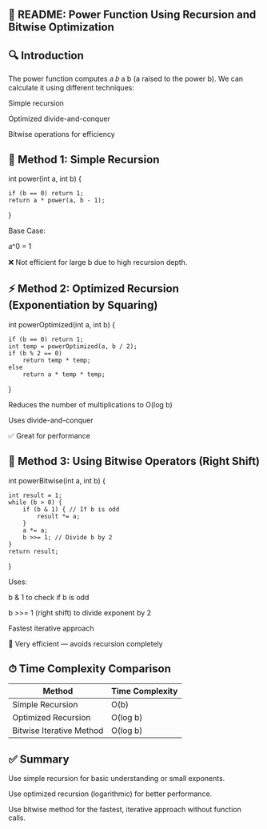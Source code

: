 ## 📘 README: Power Function Using Recursion and Bitwise Optimization

## 🔍 Introduction
The power function computes 
𝑎
𝑏
a 
b
  (a raised to the power b).
We can calculate it using different techniques:

Simple recursion

Optimized divide-and-conquer

Bitwise operations for efficiency

## 🧮 Method 1: Simple Recursion

int power(int a, int b) {

    if (b == 0) return 1;
    return a * power(a, b - 1);
}

Base Case: 

𝑎^0 = 1
 
❌ Not efficient for large b due to high recursion depth.

## ⚡ Method 2: Optimized Recursion (Exponentiation by Squaring)

int powerOptimized(int a, int b) {

    if (b == 0) return 1;
    int temp = powerOptimized(a, b / 2);
    if (b % 2 == 0)
        return temp * temp;
    else
        return a * temp * temp;
}

Reduces the number of multiplications to O(log b)

Uses divide-and-conquer

✅ Great for performance

## 🧠 Method 3: Using Bitwise Operators (Right Shift)

int powerBitwise(int a, int b) {

    int result = 1;
    while (b > 0) {
        if (b & 1) { // If b is odd
            result *= a;
        }
        a *= a;
        b >>= 1; // Divide b by 2
    }
    return result;
}

Uses:

b & 1 to check if b is odd

b >>= 1 (right shift) to divide exponent by 2

Fastest iterative approach

🚀 Very efficient — avoids recursion completely

## ⏱ Time Complexity Comparison
| Method                   | Time Complexity |
| ------------------------ | --------------- |
| Simple Recursion         | O(b)            |
| Optimized Recursion      | O(log b)        |
| Bitwise Iterative Method | O(log b)        |

## ✅ Summary
Use simple recursion for basic understanding or small exponents.

Use optimized recursion (logarithmic) for better performance.

Use bitwise method for the fastest, iterative approach without function calls.

